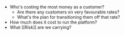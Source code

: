 - Who's costing the most money as a customer?
	- Are there any customers on very favourable rates?
	- What's the plan for transitioning them off that rate?
- How much does it cost to run the platform?
- What [[Risk]] are we carrying?